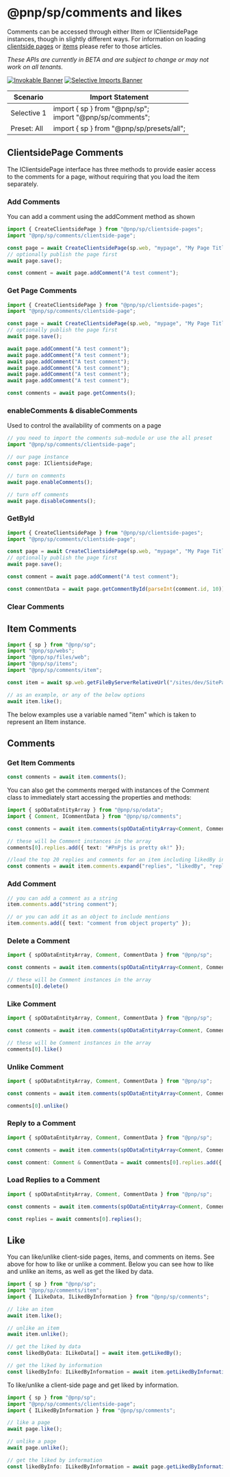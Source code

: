 # @pnp/sp/comments and likes

Comments can be accessed through either IItem or IClientsidePage instances, though in slightly different ways. For information on loading [clientside pages](./clientside-pages.md) or [items](./items.md) please refer to those articles.

_These APIs are currently in BETA and are subject to change or may not work on all tenants._

[![Invokable Banner](https://img.shields.io/badge/Invokable-informational.svg)](../concepts/invokable.md) [![Selective Imports Banner](https://img.shields.io/badge/Selective%20Imports-informational.svg)](../concepts/selective-imports.md)  

|Scenario|Import Statement|
|--|--|
|Selective 1|import { sp } from "@pnp/sp";<br />import "@pnp/sp/comments";|
|Preset: All|import { sp } from "@pnp/sp/presets/all";|

## ClientsidePage Comments

The IClientsidePage interface has three methods to provide easier access to the comments for a page, without requiring that you load the item separately.

### Add Comments

You can add a comment using the addComment method as shown

```TypeScript
import { CreateClientsidePage } from "@pnp/sp/clientside-pages";
import "@pnp/sp/comments/clientside-page";

const page = await CreateClientsidePage(sp.web, "mypage", "My Page Title", "Article");
// optionally publish the page first
await page.save();

const comment = await page.addComment("A test comment");
```

### Get Page Comments

```TypeScript
import { CreateClientsidePage } from "@pnp/sp/clientside-pages";
import "@pnp/sp/comments/clientside-page";

const page = await CreateClientsidePage(sp.web, "mypage", "My Page Title", "Article");
// optionally publish the page first
await page.save();

await page.addComment("A test comment");
await page.addComment("A test comment");
await page.addComment("A test comment");
await page.addComment("A test comment");
await page.addComment("A test comment");
await page.addComment("A test comment");

const comments = await page.getComments();
```

### enableComments & disableComments

Used to control the availability of comments on a page

```TypeScript
// you need to import the comments sub-module or use the all preset
import "@pnp/sp/comments/clientside-page";

// our page instance
const page: IClientsidePage;

// turn on comments
await page.enableComments();

// turn off comments
await page.disableComments();
```

### GetById

```TypeScript
import { CreateClientsidePage } from "@pnp/sp/clientside-pages";
import "@pnp/sp/comments/clientside-page";

const page = await CreateClientsidePage(sp.web, "mypage", "My Page Title", "Article");
// optionally publish the page first
await page.save();

const comment = await page.addComment("A test comment");

const commentData = await page.getCommentById(parseInt(comment.id, 10));
```

### Clear Comments

## Item Comments

```TypeScript
import { sp } from "@pnp/sp";
import "@pnp/sp/webs";
import "@pnp/sp/files/web";
import "@pnp/sp/items";
import "@pnp/sp/comments/item";

const item = await sp.web.getFileByServerRelativeUrl("/sites/dev/SitePages/Test_8q5L.aspx").getItem();

// as an example, or any of the below options
await item.like();
```

The below examples use a variable named "item" which is taken to represent an IItem instance.

## Comments

### Get Item Comments

```TypeScript
const comments = await item.comments();
```

You can also get the comments merged with instances of the Comment class to immediately start accessing the properties and methods:

```TypeScript
import { spODataEntityArray } from "@pnp/sp/odata";
import { Comment, ICommentData } from "@pnp/sp/comments";

const comments = await item.comments(spODataEntityArray<Comment, CommentData>(Comment));

// these will be Comment instances in the array
comments[0].replies.add({ text: "#PnPjs is pretty ok!" });

//load the top 20 replies and comments for an item including likedBy information
const comments = await item.comments.expand("replies", "likedBy", "replies/likedBy").top(20).get();
```

### Add Comment

```TypeScript
// you can add a comment as a string
item.comments.add("string comment");

// or you can add it as an object to include mentions
item.comments.add({ text: "comment from object property" });
```

### Delete a Comment

```TypeScript
import { spODataEntityArray, Comment, CommentData } from "@pnp/sp";

const comments = await item.comments(spODataEntityArray<Comment, CommentData>(Comment));

// these will be Comment instances in the array
comments[0].delete()
```

### Like Comment

```TypeScript
import { spODataEntityArray, Comment, CommentData } from "@pnp/sp";

const comments = await item.comments(spODataEntityArray<Comment, CommentData>(Comment));

// these will be Comment instances in the array
comments[0].like()
```

### Unlike Comment

```TypeScript
import { spODataEntityArray, Comment, CommentData } from "@pnp/sp";

const comments = await item.comments(spODataEntityArray<Comment, CommentData>(Comment));

comments[0].unlike()
```

### Reply to a Comment

```TypeScript
import { spODataEntityArray, Comment, CommentData } from "@pnp/sp";

const comments = await item.comments(spODataEntityArray<Comment, CommentData>(Comment));

const comment: Comment & CommentData = await comments[0].replies.add({ text: "#PnPjs is pretty ok!" });
```

### Load Replies to a Comment

```TypeScript
import { spODataEntityArray, Comment, CommentData } from "@pnp/sp";

const comments = await item.comments(spODataEntityArray<Comment, CommentData>(Comment));

const replies = await comments[0].replies();
```

## Like

You can like/unlike client-side pages, items, and comments on items. See above for how to like or unlike a comment. Below you can see how to like and unlike an items, as well as get the liked by data.

```TypeScript
import { sp } from "@pnp/sp";
import "@pnp/sp/comments/item";
import { ILikeData, ILikedByInformation } from "@pnp/sp/comments";

// like an item
await item.like();

// unlike an item
await item.unlike();

// get the liked by data
const likedByData: ILikeData[] = await item.getLikedBy();

// get the liked by information
const likedByInfo: ILikedByInformation = await item.getLikedByInformation();
```

To like/unlike a client-side page and get liked by information.

```TypeScript
import { sp } from "@pnp/sp";
import "@pnp/sp/comments/clientside-page";
import { ILikedByInformation } from "@pnp/sp/comments";

// like a page
await page.like();

// unlike a page
await page.unlike();

// get the liked by information
const likedByInfo: ILikedByInformation = await page.getLikedByInformation();
```
